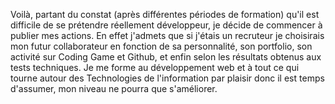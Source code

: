 Voilà, partant du constat (après différentes périodes de formation) qu'il est difficile de se prétendre réellement développeur, je décide de commencer à publier mes actions. En effet j'admets que si j'étais un recruteur je choisirais mon futur collaborateur en fonction de sa personnalité, son portfolio, son activité sur Coding Game et Github, et enfin selon les résultats obtenus aux tests techniques.
Je me forme au développement web et à tout ce qui tourne autour des Technologies de l'information par plaisir donc il est temps d'assumer, mon niveau ne pourra que s'améliorer.
